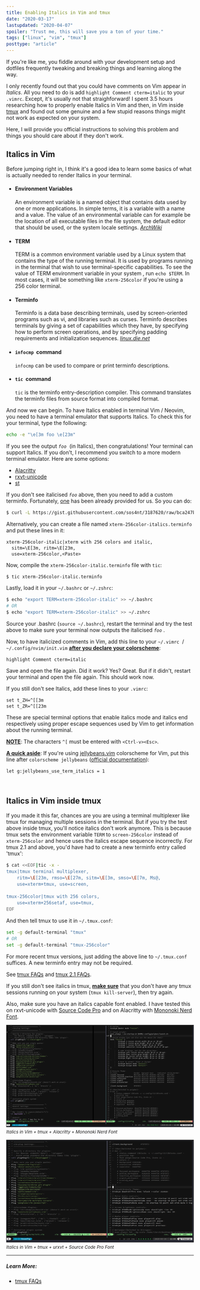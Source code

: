 ```yaml
---
title: Enabling Italics in Vim and tmux
date: "2020-03-17"
lastupdated: "2020-04-07"
spoiler: "Trust me, this will save you a ton of your time."
tags: ["linux", "vim", "tmux"]
posttype: "article"
---
```


If you're like me, you fiddle around with your development setup and dotfiles frequently tweaking and breaking things and learning along the way.

I only recently found out that you could have comments on Vim appear in _Italics_. All you need to do is add `highlight Comment cterm=italic` to your `.vimrc`. Except, it's usually not that straighforward! I spent 3.5 hours researching how to properly enable Italics in Vim and then, in Vim inside [tmux](https://github.com/tmux/tmux) and found out some genuine and a few stupid reasons things might not work as expected on your system.

Here, I will provide you official instructions to solving this problem and things you should care about if they don't work.

## Italics in Vim

Before jumping right in, I think it's a good idea to learn some basics of what is actually needed to render Italics in your terminal.

- #### Environment Variables

  An environment variable is a named object that contains data used by one or more applications. In simple terms, it is a variable with a name and a value. The value of an environmental variable can for example be the location of all executable files in the file system, the default editor that should be used, or the system locale settings. [_ArchWiki_](https://wiki.archlinux.org/index.php/Environment_variables)

- #### TERM

  TERM is a common environment variable used by a Linux system that contains the type of the running terminal. It is used by programs running in the terminal that wish to use terminal-specific capabilities. To see the value of TERM environment variable in your system , run `echo $TERM`. In most cases, it will be something like `xterm-256color` if you're using a 256 color terminal.

- #### Terminfo

  Terminfo is a data base describing terminals, used by screen-oriented programs such as vi, and libraries such as curses. Terminfo describes terminals by giving a set of capabilities which they have, by specifying how to perform screen operations, and by specifying padding requirements and initialization sequences. [_linux.die.net_](https://linux.die.net/man/5/terminfo)

- #### `infocmp` &nbsp;command

  `infocmp` can be used to compare or print terminfo descriptions.

- #### `tic` &nbsp;command

  `tic` is the terminfo entry-description compiler. This command translates the terminfo files from source format into compiled format.

And now we can begin. To have Italics enabled in terminal Vim / Neovim, you need to have a terminal emulator that supports Italics. To check this for your terminal, type the following:

```bash
echo -e "\e[3m foo \e[23m"
```

If you see the output _`foo`_ &nbsp;(in Italics), then congratulations! Your terminal can support Italics. If you don't, I recommend you switch to a more modern terminal emulator. Here are some options:

- [Alacritty](https://github.com/jwilm/alacritty)
- [rxvt-unicode](http://software.schmorp.de/pkg/rxvt-unicode.html)
- [st](https://git.suckless.org/)

If you don't see italicised _`foo`_ above, then you need to add a custom terminfo. Fortunately, [one](https://gist.github.com/sos4nt/3187620) has been already provided for us. So you can do:

```bash
$ curl -L https://gist.githubusercontent.com/sos4nt/3187620/raw/bca247b4f86da6be4f60a69b9b380a11de804d1e/xterm-256color-italic.terminfo -o xterm-256color-italic.terminfo
```

Alternatively, you can create a file named `xterm-256color-italics.terminfo` and put these lines in it:

```
xterm-256color-italic|xterm with 256 colors and italic,
  sitm=\E[3m, ritm=\E[23m,
  use=xterm-256color,<Paste>
```

Now, compile the `xterm-256color-italic.terminfo` file with `tic`:

```bash
$ tic xterm-256color-italic.terminfo
```

Lastly, load it in your `~/.bashrc` or `~/.zshrc`:

```bash
$ echo "export TERM=xterm-256color-italic" >> ~/.bashrc
# OR
$ echo "export TERM=xterm-256color-italic" >> ~/.zshrc
```

Source your .bashrc (`source ~/.bashrc`), restart the terminal and try the test above to make sure your terminal now outputs the italicised _`foo`_ .

Now, to have italicized comments in Vim, add this line to your `~/.vimrc` &nbsp;/ `~/.config/nvim/init.vim` <u>**after you declare your colorscheme**</u>:

```
highlight Comment cterm=italic
```

Save and open the file again. Did it work? Yes? Great. But if it didn't, restart your terminal and open the file again. This should work now.

If you still don't see Italics, add these lines to your `.vimrc`:

```
set t_ZH=^[[3m
set t_ZR=^[[23m
```

These are special terminal options that enable italics mode and italics end respectively using proper escape sequences used by Vim to get information about the running terminal.

<u>**NOTE**</u>: The characters `^[` must be entered with `<Ctrl-v><Esc>`.

<u>**A quick aside**</u>: If you're using [jellybeans.vim](https://github.com/nanotech/jellybeans.vim) colorscheme for Vim, put this line after `colorscheme jellybeans` ([official documentation](https://github.com/nanotech/jellybeans.vim#italics)):

```
let g:jellybeans_use_term_italics = 1
```

<br />

## Italics in Vim inside tmux

If you made it this far, chances are you are using a terminal multiplexer like tmux for managing multiple sessions in the terminal. But if you try the test above inside tmux, you'll notice italics don't work anymore. This is because tmux sets the environment variable `TERM` to `screen-256color` instead of `xterm-256color` and hence uses the italics escape sequence incorrectly. For tmux 2.1 and above, you'd have had to create a new terminfo entry called 'tmux':

```bash
$ cat <<EOF|tic -x -
tmux|tmux terminal multiplexer,
    ritm=\E[23m, rmso=\E[27m, sitm=\E[3m, smso=\E[7m, Ms@,
    use=xterm+tmux, use=screen,

tmux-256color|tmux with 256 colors,
    use=xterm+256setaf, use=tmux,
EOF
```

And then tell tmux to use it in `~/.tmux.conf`:

```bash
set -g default-terminal "tmux"
# OR
set -g default-terminal "tmux-256color"
```

For more recent tmux versions, just adding the above line to `~/.tmux.conf` suffices. A new terminfo entry may not be required.

See [tmux FAQs](https://github.com/tmux/tmux/wiki/FAQ#i-dont-see-italics-or-italics-and-reverse-are-the-wrong-way-round) and [tmux 2.1 FAQs](https://github.com/tmux/tmux/blob/2.1/FAQ#L355-L383).

If you still don't see italics in tmux, <u>**make sure**</u> that you don't have any tmux sessions running on your system (`tmux kill-server`), then try again.

Also, make sure you have an italics capable font enabled. I have tested this on rxvt-unicode with [Source Code Pro](https://github.com/adobe-fonts/source-code-pro) and on Alacritty with [Mononoki Nerd Font](https://github.com/ryanoasis/nerd-fonts).

![italics in Vim+tmux+urxvt](vim-tmux-italics-alacritty-mononoki-nerd.png)
<small>_Italics in Vim + tmux + Alacritty + Mononoki Nerd Font_</small>

![italics in Vim+tmux+Alacritty](vim-tmux-italics-urxvt-source-code-pro.png)
<small>_Italics in Vim + tmux + urxvt + Source Code Pro Font_</small>

---

##### Learn More:

- [tmux FAQs](https://github.com/tmux/tmux/wiki/FAQ)
